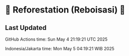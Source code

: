 
# 🌳 Reforestation (Reboisasi) 🌲

## Last Updated

GitHub Actions time: Sun May  4 21:19:21 UTC 2025

Indonesia/Jakarta time: Mon May  5 04:19:21 WIB 2025
